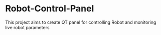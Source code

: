 # Robot-Control-Panel
This project aims to create QT panel for controlling Robot and monitoring live robot parameters
